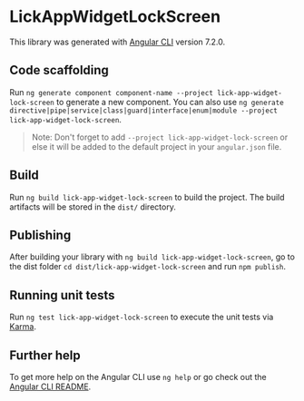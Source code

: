 # LickAppWidgetLockScreen

This library was generated with [Angular CLI](https://github.com/angular/angular-cli) version 7.2.0.

## Code scaffolding

Run `ng generate component component-name --project lick-app-widget-lock-screen` to generate a new component. You can also use `ng generate directive|pipe|service|class|guard|interface|enum|module --project lick-app-widget-lock-screen`.
> Note: Don't forget to add `--project lick-app-widget-lock-screen` or else it will be added to the default project in your `angular.json` file. 

## Build

Run `ng build lick-app-widget-lock-screen` to build the project. The build artifacts will be stored in the `dist/` directory.

## Publishing

After building your library with `ng build lick-app-widget-lock-screen`, go to the dist folder `cd dist/lick-app-widget-lock-screen` and run `npm publish`.

## Running unit tests

Run `ng test lick-app-widget-lock-screen` to execute the unit tests via [Karma](https://karma-runner.github.io).

## Further help

To get more help on the Angular CLI use `ng help` or go check out the [Angular CLI README](https://github.com/angular/angular-cli/blob/master/README.md).
